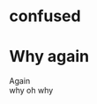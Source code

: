 # confused
<html> 
    <head> 
          <title>Why am I doing this   </title>
    <meta charset="utf-8">
    </head> 
    <body> 
    <h1> Why again </h1> 
    <p> Again <br> why oh why </p> 
